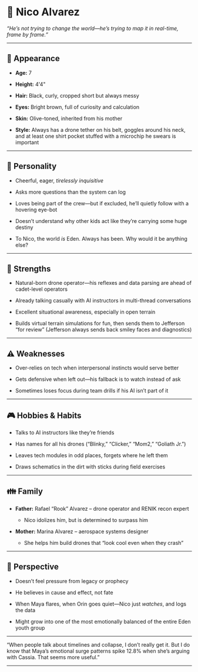 # **👾 Nico Alvarez**

*“He’s not trying to change the world—he’s trying to map it in real-time, frame by frame.”*

---

## **🧍 Appearance**

* **Age:** 7

* **Height:** 4'4"

* **Hair:** Black, curly, cropped short but always messy

* **Eyes:** Bright brown, full of curiosity and calculation

* **Skin:** Olive-toned, inherited from his mother

* **Style:** Always has a drone tether on his belt, goggles around his neck, and at least one shirt pocket stuffed with a microchip he swears is important

---

## **🤖 Personality**

* Cheerful, eager, *tirelessly inquisitive*

* Asks more questions than the system can log

* Loves being part of the crew—but if excluded, he’ll quietly follow with a hovering eye-bot

* Doesn’t understand why other kids act like they’re carrying some huge destiny

* To Nico, the world *is* Eden. Always has been. Why would it be anything else?

---

## **🧠 Strengths**

* Natural-born drone operator—his reflexes and data parsing are ahead of cadet-level operators

* Already talking casually with AI instructors in multi-thread conversations

* Excellent situational awareness, especially in open terrain

* Builds virtual terrain simulations for fun, then sends them to Jefferson “for review” (Jefferson always sends back smiley faces and diagnostics)

---

## **⚠️ Weaknesses**

* Over-relies on tech when interpersonal instincts would serve better

* Gets defensive when left out—his fallback is to watch instead of ask

* Sometimes loses focus during team drills if his AI isn’t part of it

---

## **🎮 Hobbies & Habits**

* Talks to AI instructors like they’re friends

* Has names for all his drones (“Blinky,” “Clicker,” “Mom2,” “Goliath Jr.”)

* Leaves tech modules in odd places, forgets where he left them

* Draws schematics in the dirt with sticks during field exercises

---

## **👪 Family**

* **Father:** Rafael “Rook” Alvarez – drone operator and RENIK recon expert

  * Nico idolizes him, but is determined to surpass him

* **Mother:** Marina Alvarez – aerospace systems designer

  * She helps him build drones that “look cool even when they crash”

---

## **🌌 Perspective**

* Doesn’t feel pressure from legacy or prophecy

* He believes in cause and effect, not fate

* When Maya flares, when Orin goes quiet—Nico just *watches*, and logs the data

* Might grow into one of the most emotionally balanced of the entire Eden youth group

---

“When people talk about timelines and collapse, I don’t really get it. But I do know that Maya’s emotional surge patterns spike 12.8% when she’s arguing with Cassia. That seems more useful.”

---

